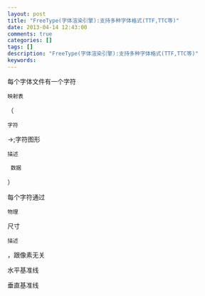 ```yaml
---
layout: post
title: "FreeType(字体渲染引擎):支持多种字体格式(TTF,TTC等)"
date: 2013-04-14 12:43:00 
comments: true
categories: []
tags: []
description: "FreeType(字体渲染引擎):支持多种字体格式(TTF,TTC等)"
keywords: 
---
```



 
  
   每个字体文件有一个字符
   
    映射表
   
   （
   
    字符
   
   ->;字符图形
   
    描述
    
     数据
    
   
   ）
  
 
 
  
   每个字符通过
   
    物理
   
   尺寸
   
    描述
   
   ，跟像素无关
  
 
 
  
   
   
  
 
 
  
   水平基准线
  
 
 
  
   
    
    
   
  
 
 
  
   
   
  
 
 
  
   垂直基准线
  
 
 
  
   
    
    
   
  
 


